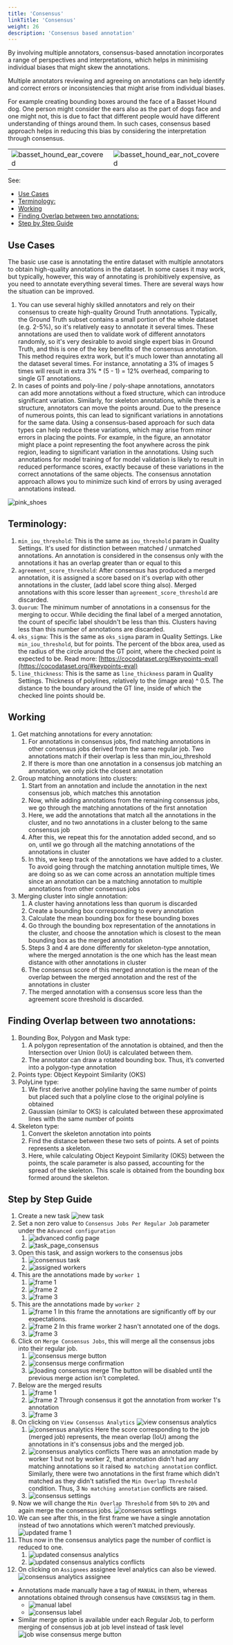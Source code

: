 ```yaml
---
title: 'Consensus'
linkTitle: 'Consensus'
weight: 26
description: 'Consensus based annotation'
---
```


By involving multiple annotators, consensus-based annotation incorporates a range of perspectives and interpretations, which helps in minimising individual biases that might skew the annotations.

Multiple annotators reviewing and agreeing on annotations can help identify and correct errors or inconsistencies that might arise from individual biases.

For example creating bounding boxes around the face of a Basset Hound dog. One person might consider the ears also as the part of dogs face and one might not, this is due to fact that different people would have different understanding of things around them. In such cases, consensus based approach helps in reducing this bias by considering the interpretation through consensus.

| | |
|---|---|
|![basset_hound_ear_covered](/images/basset_hound_ear_covered.jpeg)|![basset_hound_ear_not_covered](/images/basset_hound_ear_not_covered.jpeg)|


See:

- [Use Cases](#use-cases)
- [Terminology:](#terminology)
- [Working](#working)
- [Finding Overlap between two annotations:](#finding-overlap-between-two-annotations)
- [Step by Step Guide](#step-by-step-guide)

## Use Cases

The basic use case is annotating the entire dataset with multiple annotators to obtain high-quality annotations in the dataset. In some cases it may work, but typically, however, this way of annotating is prohibitively expensive, as you need to annotate everything several times. There are several ways how the situation can be improved.

1. You can use several highly skilled annotators and rely on their consensus to create high-quality Ground Truth annotations. Typically, the Ground Truth subset contains a small portion of the whole dataset (e.g. 2-5%), so it's relatively easy to annotate it several times. These annotations are used then to validate work of different annotators randomly, so it's very desirable to avoid single expert bias in Ground Truth, and this is one of the key benefits of the consensus annotation. This method requires extra work, but it's much lower than annotating all the dataset several times. For instance, annotating a 3% of images 5 times will result in extra 3% * (5 - 1) = 12% overhead, comparing to single GT annotations.
2. In cases of points and poly-line / poly-shape annotations, annotators can add more annotations without a fixed structure, which can introduce significant variation. Similarly, for skeleton annotations, while there is a structure, annotators can move the points around. Due to the presence of numerous points, this can lead to significant variations in annotations for the same data. Using a consensus-based approach for such data types can help reduce these variations, which may arise from minor errors in placing the points.  For example, in the figure, an annotator might place a point representing the foot anywhere across the pink region, leading to significant variation in the annotations. Using such annotations for model training of for model validation is likely to result in reduced performance scores, exactly because of these variations in the correct annotations of the same objects. The consensus annotation approach allows you to minimize such kind of errors by using averaged annotations instead.

![pink_shoes](/images/pink_shoes.jpeg)


## Terminology:
1. `min_iou_threshold`: This is the same as `iou_threshold` param in Quality Settings. It's used for distinction between matched / unmatched annotations. An annotation is considered in the consensus only with the annotations it has an overlap greater than or equal to this
2. `agreement_score_threshold`: After consensus has produced a merged annotation, it is assigned a score based on it's overlap with other annotations in the cluster, (add label score thing also). Merged annotations with this score lesser than `agreement_score_threshold` are discarded.
3. `Quorum`: The minimum number of annotations in a consensus for the merging to occur. While deciding the final label of a merged annotation, the count of specific label shouldn't be less than this. Clusters having less than this number of annotations are discarded.
4. `oks_sigma`: This is the same as `oks_sigma` param in Quality Settings. Like `min_iou_threshold`, but for points. The percent of the bbox area, used as the radius of the circle around the GT point, where the checked point is expected to be. Read more: [https://cocodataset.org/#keypoints-eval](https://cocodataset.org/#keypoints-eval)
5. `line_thickness`: This is the same as `line_thickness` param in Quality Settings. Thickness of polylines, relatively to the (image area) ^ 0.5. The distance to the boundary around the GT line, inside of which the checked line points should be.


## Working
1. Get matching annotations for every annotation:
   1. For annotations in consensus jobs, find matching annotations in other consensus jobs derived from the same regular job. Two annotations match if their overlap is less than min_iou_threshold
   2. If there is more than one annotation in a consensus job matching an annotation, we only pick the closest annotation
2. Group matching annotations into clusters:
   1. Start from an annotation and include the annotation in the next consensus job, which matches this annotation
   2. Now, while adding annotations from the remaining consensus jobs, we go through the matching annotations of the first annotation
   3. Here, we add the annotations that match all the annotations in the cluster, and no two annotations in a cluster belong to the same consensus job
   4. After this, we repeat this for the annotation added second, and so on, until we go through all the matching annotations of the annotations in cluster
   5. In this, we keep track of the annotations we have added to a cluster. To avoid going through the matching annotation multiple times, We are doing so as we can come across an annotation multiple times since an annotation can be a matching annotation to multiple annotations from other consensus jobs
3. Merging cluster into single annotation:
   1. A cluster having annotations less than quorum is discarded
   2. Create a bounding box corresponding to every annotation
   3. Calculate the mean bounding box for these bounding boxes
   4. Go through the bounding box representation of the annotations in the cluster, and choose the annotation which is closest to the mean bounding box as the merged annotation
   5. Steps 3 and 4 are done differently for skeleton-type annotation, where the merged annotation is the one which has the least mean distance with other annotations in cluster
   6. The consensus score of this merged annotation is the mean of the overlap between the merged annotation and the rest of the annotations in cluster
   7. The merged annotation with a consensus score less than the agreement score threshold is discarded.


## Finding Overlap between two annotations:
1. Bounding Box, Polygon and Mask type:
   1. A polygon representation of the annotation is obtained, and then the Intersection over Union (IoU) is calculated between them.
   2. The annotator can draw a rotated bounding box. Thus, it’s converted into a polygon-type annotation
2. Points type: Object Keypoint Similarity (OKS)
3. PolyLine type:
   1. We first derive another polyline having the same number of points but placed such that a polyline close to the original polyline is obtained
   2. Gaussian (similar to OKS) is calculated between these approximated lines with the same number of points
4. Skeleton type:
   1. Convert the skeleton annotation into points
   2. Find the distance between these two sets of points. A set of points represents a skeleton.
   3. Here, while calculating Object Keypoint Similarity (OKS) between the points, the scale parameter is also passed, accounting for the spread of the skeleton. This scale is obtained from the bounding box formed around the skeleton.


## Step by Step Guide
1. Create a new task ![new task](/images/new_task_page.jpeg)
2. Set a non zero value to `Consensus Jobs Per Regular Job` parameter under the `Advanced configuration`
   1. ![advanced config page](/images/adv_conf_page.jpeg)
   2. ![task_page_consensus](/images/task_page_consensus.jpeg)
3. Open this task, and assign workers to the consensus jobs
   1. ![consensus task](/images/consensus_task.jpeg)
   2. ![assigned workers](/images/assigned_workers.jpeg)
4. This are the annotations made by `worker 1`
   1. ![frame 1](/images/worker_1_1.jpeg)
   2. ![frame 2](/images/worker_1_2.jpeg)
   3. ![frame 3](/images/worker_1_3.jpeg)
5. This are the annotations made by `worker 2`
   1. ![frame 1](/images/worker_2_1.jpeg) In this frame the annotations are significantly off by our expectations.
   2. ![frame 2](/images/worker_2_2.jpeg) In this frame worker 2 hasn't annotated one of the dogs.
   3. ![frame 3](/images/worker_2_3.jpeg)
6. Click on `Merge Consensus Jobs`, this will merge all the consensus jobs into their regular job.
   1. ![consensus merge button](/images/consensus_merge_button.jpeg)
   2. ![consensus merge confirmation](/images/consensus_merge_confirmation.jpeg)
   3. ![loading consensus merge](/images/loading_consensus_merge.jpeg) The button will be disabled until the previous merge action isn't completed.
7. Below are the merged results
   1. ![frame 1](/images/merged_1.jpeg)
   2. ![frame 2](/images/merged_2.jpeg) Through consensus it got the annotation from worker 1's annotation
   3. ![frame 3](/images/merged_3.jpeg)
8. On clicking on `View Consensus Analytics` ![view consensus analytics](/images/view_consensus_analytics.jpeg)
   1. ![consensus analytics](/images/consensus_analytics_1.jpeg) Here the score corresponding to the job (merged job) represents, the mean overlap (IoU) among the annotations in it's consensus jobs and the merged job.
   2. ![consensus analytics conflicts](/images/consensus_analytics_1_conf.jpeg) There was an annotation made by worker 1 but not by worker 2, that annotation didn't had any matching annotations so it raised `No matching annotation` conflict. Similarly, there were two annotations in the first frame which didn't matched as they didn't satisfied the `Min Overlap Threshold` condition. Thus, 3 `No matching annotation` conflicts are raised.
   3. ![consensus settings](/images/consensus_settings_1.jpeg)
9. Now we will change the `Min Overlap Threshold` from `50%` to `20%` and again merge the consensus jobs. ![consensus settings](/images/consensus_settings_2.jpeg)
10. We can see after this, in the first frame we have a single annotation instead of two annotations which weren't matched previously. ![updated frame 1](/images/consensus_label.jpeg)
11. Thus now in the consensus analytics page the number of conflict is reduced to one.
    1. ![updated consensus analytics](/images/consensus_analytics_2.jpeg)
    1. ![updated consensus analytics conflicts](/images/consensus_analytics_2_conf.jpeg)
12. On clicking on `Assignees` assignee level analytics can also be viewed. ![consensus analytics assignee](/images/consensus_analytics_2_assignee.jpeg)

- Annotations made manually have a tag of `MANUAL` in them, whereas annotations obtained through consensus have `CONSENSUS` tag in them.
  - ![manual label](/images/manual_label.jpeg)
  - ![consensus label](/images/consensus_label.jpeg)
- Similar merge option is available under each Regular Job, to perform merging of consensus job at job level instead of task level ![job wise consensus merge button](/images/job_wise_consensus.jpeg)